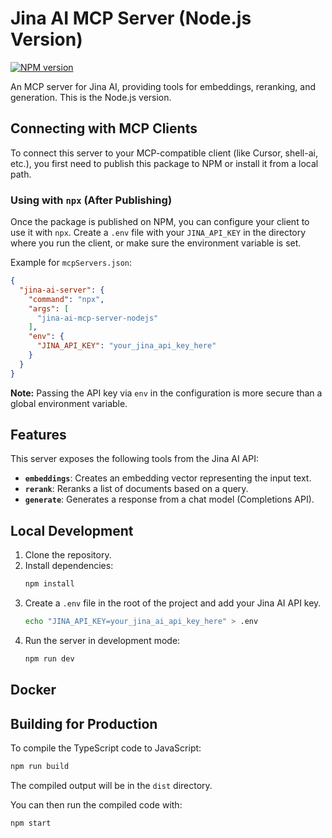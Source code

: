 # Jina AI MCP Server (Node.js Version)

[![NPM version](https://badge.fury.io/js/jina-ai-mcp-server-nodejs.svg)](https://badge.fury.io/js/jina-ai-mcp-server-nodejs)

An MCP server for Jina AI, providing tools for embeddings, reranking, and generation. This is the Node.js version.

## Connecting with MCP Clients

To connect this server to your MCP-compatible client (like Cursor, shell-ai, etc.), you first need to publish this package to NPM or install it from a local path.

### Using with `npx` (After Publishing)

Once the package is published on NPM, you can configure your client to use it with `npx`. Create a `.env` file with your `JINA_API_KEY` in the directory where you run the client, or make sure the environment variable is set.

Example for `mcpServers.json`:

```json
{
  "jina-ai-server": {
    "command": "npx",
    "args": [
      "jina-ai-mcp-server-nodejs"
    ],
    "env": {
      "JINA_API_KEY": "your_jina_api_key_here"
    }
  }
}
```

**Note:** Passing the API key via `env` in the configuration is more secure than a global environment variable.

## Features

This server exposes the following tools from the Jina AI API:

-   **`embeddings`**: Creates an embedding vector representing the input text.
-   **`rerank`**: Reranks a list of documents based on a query.
-   **`generate`**: Generates a response from a chat model (Completions API).

## Local Development

1.  Clone the repository.
2.  Install dependencies:
    ```bash
    npm install
    ```
3.  Create a `.env` file in the root of the project and add your Jina AI API key.
    ```bash
    echo "JINA_API_KEY=your_jina_ai_api_key_here" > .env
    ```
4.  Run the server in development mode:
    ```bash
    npm run dev
    ```

## Docker

## Building for Production

To compile the TypeScript code to JavaScript:

```sh
npm run build
```
The compiled output will be in the `dist` directory.

You can then run the compiled code with:
```sh
npm start
``` 